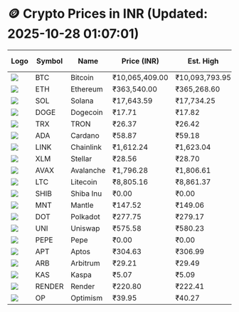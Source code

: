 # 🪙 Crypto Prices in INR (Updated: 2025-10-28 01:07:01)

| Logo | Symbol | Name       | Price (INR) | Est. High | Est. Low | Gross Profit | Fees | Net Profit | ROI % |
|------|--------|------------|-------------|-----------|----------|---------------|------|-------------|--------|
| ![](https://coin-images.coingecko.com/coins/images/1/large/bitcoin.png?1696501400) | BTC    | Bitcoin    | ₹10,065,409.00 | ₹10,093,793.95 | ₹10,037,024.05 | ₹565.60 | ₹200.00 | ₹365.60 | 0.37% |
| ![](https://coin-images.coingecko.com/coins/images/279/large/ethereum.png?1696501628) | ETH    | Ethereum   | ₹363,540.00 | ₹365,268.60 | ₹361,811.40 | ₹955.53 | ₹200.00 | ₹755.53 | 0.76% |
| ![](https://coin-images.coingecko.com/coins/images/4128/large/solana.png?1718769756) | SOL    | Solana     | ₹17,643.59 | ₹17,734.25 | ₹17,552.93 | ₹1,033.01 | ₹200.00 | ₹833.01 | 0.83% |
| ![](https://coin-images.coingecko.com/coins/images/5/large/dogecoin.png?1696501409) | DOGE   | Dogecoin   | ₹17.71 | ₹17.82 | ₹17.60 | ₹1,244.28 | ₹200.00 | ₹1,044.28 | 1.04% |
| ![](https://coin-images.coingecko.com/coins/images/1094/large/tron-logo.png?1696502193) | TRX    | TRON       | ₹26.37 | ₹26.42 | ₹26.32 | ₹376.13 | ₹200.00 | ₹176.13 | 0.18% |
| ![](https://coin-images.coingecko.com/coins/images/975/large/cardano.png?1696502090) | ADA    | Cardano    | ₹58.87 | ₹59.18 | ₹58.56 | ₹1,055.31 | ₹200.00 | ₹855.31 | 0.86% |
| ![](https://coin-images.coingecko.com/coins/images/877/large/Chainlink_Logo_500.png?1760023405) | LINK   | Chainlink  | ₹1,612.24 | ₹1,623.04 | ₹1,601.44 | ₹1,349.16 | ₹200.00 | ₹1,149.16 | 1.15% |
| ![](https://coin-images.coingecko.com/coins/images/100/large/fmpFRHHQ_400x400.jpg?1735231350) | XLM    | Stellar    | ₹28.56 | ₹28.70 | ₹28.42 | ₹1,013.51 | ₹200.00 | ₹813.51 | 0.81% |
| ![](https://coin-images.coingecko.com/coins/images/12559/large/Avalanche_Circle_RedWhite_Trans.png?1696512369) | AVAX   | Avalanche  | ₹1,796.28 | ₹1,806.61 | ₹1,785.95 | ₹1,157.03 | ₹200.00 | ₹957.03 | 0.96% |
| ![](https://coin-images.coingecko.com/coins/images/2/large/litecoin.png?1696501400) | LTC    | Litecoin   | ₹8,805.16 | ₹8,861.37 | ₹8,748.95 | ₹1,285.01 | ₹200.00 | ₹1,085.01 | 1.09% |
| ![](https://coin-images.coingecko.com/coins/images/11939/large/shiba.png?1696511800) | SHIB   | Shiba Inu  | ₹0.00 | ₹0.00 | ₹0.00 | ₹915.53 | ₹200.00 | ₹715.53 | 0.72% |
| ![](https://coin-images.coingecko.com/coins/images/30980/large/Mantle-Logo-mark.png?1739213200) | MNT    | Mantle     | ₹147.52 | ₹149.06 | ₹145.98 | ₹2,116.80 | ₹200.00 | ₹1,916.80 | 1.92% |
| ![](https://coin-images.coingecko.com/coins/images/12171/large/polkadot.png?1696512008) | DOT    | Polkadot   | ₹277.75 | ₹279.17 | ₹276.33 | ₹1,025.94 | ₹200.00 | ₹825.94 | 0.83% |
| ![](https://coin-images.coingecko.com/coins/images/12504/large/uniswap-logo.png?1720676669) | UNI    | Uniswap    | ₹575.58 | ₹580.23 | ₹570.93 | ₹1,630.51 | ₹200.00 | ₹1,430.51 | 1.43% |
| ![](https://coin-images.coingecko.com/coins/images/29850/large/pepe-token.jpeg?1696528776) | PEPE   | Pepe       | ₹0.00 | ₹0.00 | ₹0.00 | ₹1,280.41 | ₹200.00 | ₹1,080.41 | 1.08% |
| ![](https://coin-images.coingecko.com/coins/images/26455/large/aptos_round.png?1696525528) | APT    | Aptos      | ₹304.63 | ₹306.99 | ₹302.27 | ₹1,561.18 | ₹200.00 | ₹1,361.18 | 1.36% |
| ![](https://coin-images.coingecko.com/coins/images/16547/large/arb.jpg?1721358242) | ARB    | Arbitrum   | ₹29.21 | ₹29.49 | ₹28.93 | ₹1,907.79 | ₹200.00 | ₹1,707.79 | 1.71% |
| ![](https://coin-images.coingecko.com/coins/images/25751/large/kaspa-icon-exchanges.png?1696524837) | KAS    | Kaspa      | ₹5.07 | ₹5.09 | ₹5.05 | ₹951.25 | ₹200.00 | ₹751.25 | 0.75% |
| ![](https://coin-images.coingecko.com/coins/images/11636/large/rndr.png?1696511529) | RENDER | Render     | ₹220.80 | ₹222.41 | ₹219.19 | ₹1,469.96 | ₹200.00 | ₹1,269.96 | 1.27% |
| ![](https://coin-images.coingecko.com/coins/images/25244/large/Optimism.png?1696524385) | OP     | Optimism   | ₹39.95 | ₹40.27 | ₹39.63 | ₹1,620.03 | ₹200.00 | ₹1,420.03 | 1.42% |
